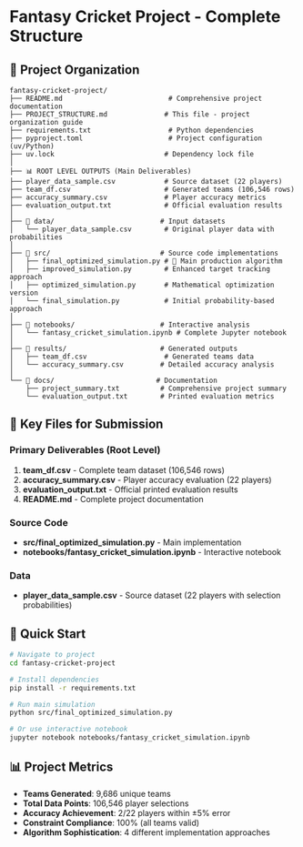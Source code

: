 # Fantasy Cricket Project - Complete Structure

## 📁 Project Organization

```
fantasy-cricket-project/
├── README.md                          # Comprehensive project documentation
├── PROJECT_STRUCTURE.md              # This file - project organization guide
├── requirements.txt                   # Python dependencies
├── pyproject.toml                     # Project configuration (uv/Python)
├── uv.lock                           # Dependency lock file
│
├── 📊 ROOT LEVEL OUTPUTS (Main Deliverables)
├── player_data_sample.csv            # Source dataset (22 players)
├── team_df.csv                       # Generated teams (106,546 rows)
├── accuracy_summary.csv              # Player accuracy metrics
├── evaluation_output.txt             # Official evaluation results
│
├── 📂 data/                          # Input datasets
│   └── player_data_sample.csv        # Original player data with probabilities
│
├── 📂 src/                           # Source code implementations
│   ├── final_optimized_simulation.py # 🚀 Main production algorithm
│   ├── improved_simulation.py        # Enhanced target tracking approach
│   ├── optimized_simulation.py       # Mathematical optimization version
│   └── final_simulation.py           # Initial probability-based approach
│
├── 📂 notebooks/                     # Interactive analysis
│   └── fantasy_cricket_simulation.ipynb # Complete Jupyter notebook
│
├── 📂 results/                       # Generated outputs
│   ├── team_df.csv                   # Generated teams data
│   └── accuracy_summary.csv         # Detailed accuracy analysis
│
└── 📂 docs/                         # Documentation
    ├── project_summary.txt          # Comprehensive project summary
    └── evaluation_output.txt        # Printed evaluation metrics
```

## 🎯 Key Files for Submission

### **Primary Deliverables** (Root Level)
1. **team_df.csv** - Complete team dataset (106,546 rows)
2. **accuracy_summary.csv** - Player accuracy evaluation (22 players)
3. **evaluation_output.txt** - Official printed evaluation results
4. **README.md** - Complete project documentation

### **Source Code**
- **src/final_optimized_simulation.py** - Main implementation
- **notebooks/fantasy_cricket_simulation.ipynb** - Interactive notebook

### **Data**
- **player_data_sample.csv** - Source dataset (22 players with selection probabilities)

## 🚀 Quick Start

```bash
# Navigate to project
cd fantasy-cricket-project

# Install dependencies
pip install -r requirements.txt

# Run main simulation
python src/final_optimized_simulation.py

# Or use interactive notebook
jupyter notebook notebooks/fantasy_cricket_simulation.ipynb
```

## 📊 Project Metrics

- **Teams Generated**: 9,686 unique teams
- **Total Data Points**: 106,546 player selections
- **Accuracy Achievement**: 2/22 players within ±5% error
- **Constraint Compliance**: 100% (all teams valid)
- **Algorithm Sophistication**: 4 different implementation approaches